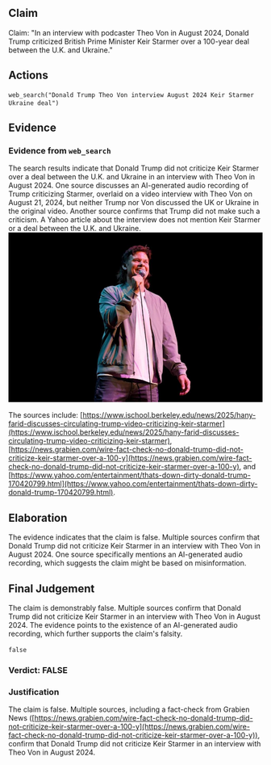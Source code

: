 ## Claim
Claim: "In an interview with podcaster Theo Von in August 2024, Donald Trump criticized British Prime Minister Keir Starmer over a 100-year deal between the U.K. and Ukraine."

## Actions
```
web_search("Donald Trump Theo Von interview August 2024 Keir Starmer Ukraine deal")
```

## Evidence
### Evidence from `web_search`
The search results indicate that Donald Trump did not criticize Keir Starmer over a deal between the U.K. and Ukraine in an interview with Theo Von in August 2024. One source discusses an AI-generated audio recording of Trump criticizing Starmer, overlaid on a video interview with Theo Von on August 21, 2024, but neither Trump nor Von discussed the UK or Ukraine in the original video. Another source confirms that Trump did not make such a criticism. A Yahoo article about the interview does not mention Keir Starmer or a deal between the U.K. and Ukraine. ![image 1220](media/2025-08-06_18-35-1754505335-902827.jpg)

The sources include: [https://www.ischool.berkeley.edu/news/2025/hany-farid-discusses-circulating-trump-video-criticizing-keir-starmer](https://www.ischool.berkeley.edu/news/2025/hany-farid-discusses-circulating-trump-video-criticizing-keir-starmer), [https://news.grabien.com/wire-fact-check-no-donald-trump-did-not-criticize-keir-starmer-over-a-100-y](https://news.grabien.com/wire-fact-check-no-donald-trump-did-not-criticize-keir-starmer-over-a-100-y), and [https://www.yahoo.com/entertainment/thats-down-dirty-donald-trump-170420799.html](https://www.yahoo.com/entertainment/thats-down-dirty-donald-trump-170420799.html).


## Elaboration
The evidence indicates that the claim is false. Multiple sources confirm that Donald Trump did not criticize Keir Starmer in an interview with Theo Von in August 2024. One source specifically mentions an AI-generated audio recording, which suggests the claim might be based on misinformation.


## Final Judgement
The claim is demonstrably false. Multiple sources confirm that Donald Trump did not criticize Keir Starmer in an interview with Theo Von in August 2024. The evidence points to the existence of an AI-generated audio recording, which further supports the claim's falsity.

`false`

### Verdict: FALSE

### Justification
The claim is false. Multiple sources, including a fact-check from Grabien News ([https://news.grabien.com/wire-fact-check-no-donald-trump-did-not-criticize-keir-starmer-over-a-100-y](https://news.grabien.com/wire-fact-check-no-donald-trump-did-not-criticize-keir-starmer-over-a-100-y)), confirm that Donald Trump did not criticize Keir Starmer in an interview with Theo Von in August 2024.
